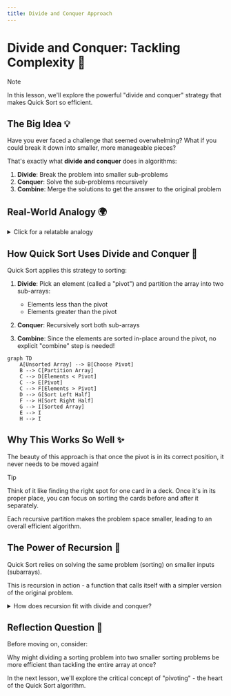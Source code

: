 ```yaml
---
title: Divide and Conquer Approach
---
```


# Divide and Conquer: Tackling Complexity 🧠

> [!NOTE]
> In this lesson, we'll explore the powerful "divide and conquer" strategy that makes Quick Sort so efficient.

## The Big Idea 💡

Have you ever faced a challenge that seemed overwhelming? What if you could break it down into smaller, more manageable pieces?

That's exactly what **divide and conquer** does in algorithms:

1. **Divide**: Break the problem into smaller sub-problems
2. **Conquer**: Solve the sub-problems recursively
3. **Combine**: Merge the solutions to get the answer to the original problem

## Real-World Analogy 🌍

<details>
<summary>Click for a relatable analogy</summary>

Imagine cleaning a messy house with friends:

- **Divide**: Each person takes one room to clean
- **Conquer**: Everyone cleans their assigned room
- **Combine**: When everyone finishes, the whole house is clean!

This is much faster than one person cleaning everything sequentially.
</details>

## How Quick Sort Uses Divide and Conquer 🧩

Quick Sort applies this strategy to sorting:

1. **Divide**: Pick an element (called a "pivot") and partition the array into two sub-arrays:
   - Elements less than the pivot
   - Elements greater than the pivot

2. **Conquer**: Recursively sort both sub-arrays

3. **Combine**: Since the elements are sorted in-place around the pivot, no explicit "combine" step is needed!

```mermaid
graph TD
    A[Unsorted Array] --> B[Choose Pivot]
    B --> C[Partition Array]
    C --> D[Elements < Pivot]
    C --> E[Pivot]
    C --> F[Elements > Pivot]
    D --> G[Sort Left Half]
    F --> H[Sort Right Half]
    G --> I[Sorted Array]
    E --> I
    H --> I
```

## Why This Works So Well ✨

The beauty of this approach is that once the pivot is in its correct position, it never needs to be moved again!

> [!TIP]
> Think of it like finding the right spot for one card in a deck. Once it's in its proper place, you can focus on sorting the cards before and after it separately.

Each recursive partition makes the problem space smaller, leading to an overall efficient algorithm.

## The Power of Recursion 🔄

Quick Sort relies on solving the same problem (sorting) on smaller inputs (subarrays).

This is recursion in action - a function that calls itself with a simpler version of the original problem.

<details>
<summary>How does recursion fit with divide and conquer?</summary>

Recursion is the perfect tool for divide and conquer because:

1. It naturally expresses the "solve smaller versions of the same problem" pattern
2. It keeps track of all the sub-problems automatically through the call stack
3. It allows us to focus on solving one level of the problem at a time
</details>

## Reflection Question 🤔

Before moving on, consider:

Why might dividing a sorting problem into two smaller sorting problems be more efficient than tackling the entire array at once?

In the next lesson, we'll explore the critical concept of "pivoting" - the heart of the Quick Sort algorithm. 